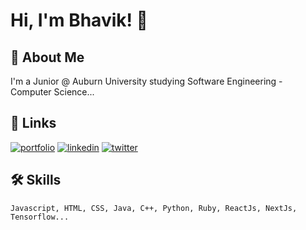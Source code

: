 

# Hi, I'm Bhavik! 👋


## 🚀 About Me
I'm a Junior @ Auburn University studying Software Engineering - Computer Science...



## 🔗 Links
[![portfolio](https://img.shields.io/badge/my_portfolio-000?style=for-the-badge&logo=ko-fi&logoColor=white)](https://kanpify.com/)
[![linkedin](https://img.shields.io/badge/linkedin-0A66C2?style=for-the-badge&logo=linkedin&logoColor=white)](http://linkedin.com/in/bhavik-kanparia-a69291172//)
[![twitter](https://img.shields.io/badge/twitter-1DA1F2?style=for-the-badge&logo=twitter&logoColor=white)](https://twitter.com/)


## 🛠 Skills
    Javascript, HTML, CSS, Java, C++, Python, Ruby, ReactJs, NextJs, Tensorflow...

